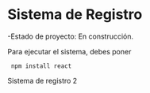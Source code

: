 <h1>Sistema de Registro</h1>

-Estado de proyecto: En construcción.

Para ejecutar el sistema, debes poner

``` npm install react```

Sistema de registro 2
